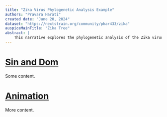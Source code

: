 ```yaml
---
title: "Zika Virus Phylogenetic Analysis Example"
authors: "Pravara Harati"
created date: "June 20, 2024"
dataset: "https://nextstrain.org/community/phar433/zika"
auspiceMainTitle: "Zika Tree"
abstract: |
    This narrative explores the phylogenetic analysis of the Zika virus using Nextstrain. It includes slides on the tree, map views of the virus's evolution, and entropy analysis.
---
```


# [Sin and Dom](https://nextstrain.org/community/phar433/zika?f_country=Singapore,Dominican%20Republic)

Some content.


# [Animation](https://nextstrain.org/community/phar433/zika?animate=2012-04-02,2016-11-04,0,0,30000&d=map,entropy&f_country=Brazil,Dominican%20Republic,Singapore,Venezuela&p=full)

More content.
